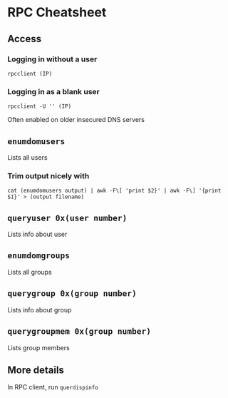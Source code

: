 # RPC Cheatsheet
## Access
### Logging in without a user
`rpcclient (IP)`
### Logging in as a blank user
`rpcclient -U '' (IP)`

Often enabled on older insecured DNS servers

## `enumdomusers`
Lists all users
### Trim output nicely with
`cat (enumdomusers output) | awk -F\[ 'print $2}' | awk -F\] '{print $1}' > (output filename)`
## `queryuser 0x(user number)`
Lists info about user
## `enumdomgroups`
Lists all groups
## `querygroup 0x(group number)`
Lists info about group
## `querygroupmem 0x(group number)`
Lists group members
## More details
In RPC client, run `querdispinfo`
